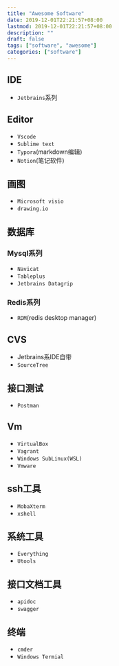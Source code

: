 ```yaml
---
title: "Awesome Software"
date: 2019-12-01T22:21:57+08:00
lastmod: 2019-12-01T22:21:57+08:00
description: ""
draft: false
tags: ["software", "awesome"]
categories: ["software"]
---
```

## IDE
* `Jetbrains`系列

## Editor
* `Vscode`
* `Sublime text`
* `Typora`(markdown编辑)
* `Notion`(笔记软件)

## 画图
* `Microsoft visio`
* `drawing.io`

## 数据库
### Mysql系列
* `Navicat`
* `Tableplus`
* `Jetbrains Datagrip`

### Redis系列
* `RDM`(redis desktop manager)


## CVS
* Jetbrains系IDE自带
* `SourceTree`

## 接口测试
* `Postman`

## Vm
* `VirtualBox`
* `Vagrant`
* `Windows SubLinux(WSL)`
* `Vmware`

## ssh工具
* `MobaXterm`
* `xshell`

## 系统工具
* `Everything`
* `Utools`

## 接口文档工具
* `apidoc`
* `swagger`

## 终端
* `cmder`
* `Windows Termial`



